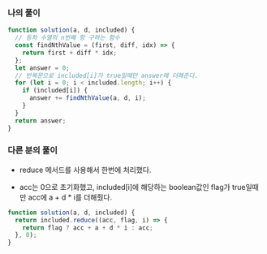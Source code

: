 ### 나의 풀이

```js
function solution(a, d, included) {
  // 등차 수열의 n번째 항 구하는 함수
  const findNthValue = (first, diff, idx) => {
    return first + diff * idx;
  };
  let answer = 0;
  // 반복문으로 included[i]가 true일때만 answer에 더해준다.
  for (let i = 0; i < included.length; i++) {
    if (included[i]) {
      answer += findNthValue(a, d, i);
    }
  }
  return answer;
}
```

### 다른 분의 풀이

- reduce 메서드를 사용해서 한번에 처리했다.

- acc는 0으로 초기화했고, included[i]에 해당하는 boolean값인 flag가 true일때만 acc에 a + d \* i를 더해줬다.

```js
function solution(a, d, included) {
  return included.reduce((acc, flag, i) => {
    return flag ? acc + a + d * i : acc;
  }, 0);
}
```
